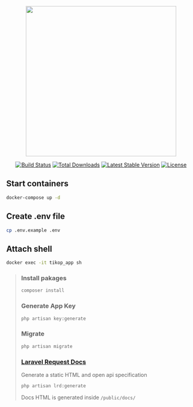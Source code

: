 <p align="center"><a href="https://laravel.com" target="_blank"><img src="https://raw.githubusercontent.com/laravel/art/master/logo-lockup/5%20SVG/2%20CMYK/1%20Full%20Color/laravel-logolockup-cmyk-red.svg" width="400"></a></p>

<p align="center">
<a href="https://travis-ci.org/laravel/framework"><img src="https://travis-ci.org/laravel/framework.svg" alt="Build Status"></a>
<a href="https://packagist.org/packages/laravel/framework"><img src="https://img.shields.io/packagist/dt/laravel/framework" alt="Total Downloads"></a>
<a href="https://packagist.org/packages/laravel/framework"><img src="https://img.shields.io/packagist/v/laravel/framework" alt="Latest Stable Version"></a>
<a href="https://packagist.org/packages/laravel/framework"><img src="https://img.shields.io/packagist/l/laravel/framework" alt="License"></a>
</p>

## Start containers
```bash
docker-compose up -d
```
## Create .env file
```bash
cp .env.example .env
```
## Attach shell
```bash
docker exec -it tikop_app sh
```
> ### Install pakages
> ```bash
> composer install
> ```
> ### Generate App Key
> ```bash
> php artisan key:generate
> ```
> ### Migrate
> ```bash
> php artisan migrate
> ```
> ### [Laravel Request Docs](https://github.com/rakutentech/laravel-request-docs)
> Generate a static HTML and open api specification
> ```bash
> php artisan lrd:generate
> ```
> Docs HTML is generated inside `/public/docs/`
